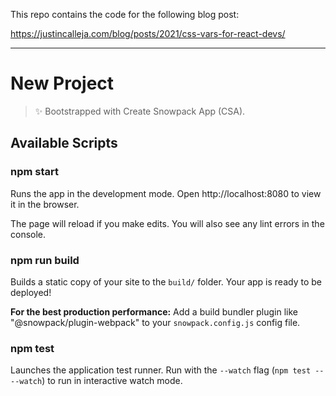 This repo contains the code for the following blog post:

<a href="https://justincalleja.com/blog/posts/2021/css-vars-for-react-devs/" target="_blank">https://justincalleja.com/blog/posts/2021/css-vars-for-react-devs/</a>

- - -

# New Project

> ✨ Bootstrapped with Create Snowpack App (CSA).

## Available Scripts

### npm start

Runs the app in the development mode.
Open http://localhost:8080 to view it in the browser.

The page will reload if you make edits.
You will also see any lint errors in the console.

### npm run build

Builds a static copy of your site to the `build/` folder.
Your app is ready to be deployed!

**For the best production performance:** Add a build bundler plugin like "@snowpack/plugin-webpack" to your `snowpack.config.js` config file.

### npm test

Launches the application test runner.
Run with the `--watch` flag (`npm test -- --watch`) to run in interactive watch mode.
